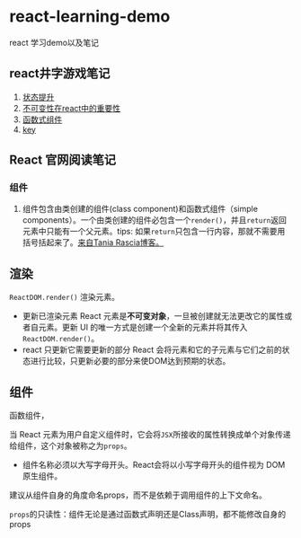 # react-learning-demo
react 学习demo以及笔记

## react井字游戏笔记
1. [状态提升](https://github.com/wangyimei/react-learning-demo/tree/master/demo1#lifting-state-up%E7%8A%B6%E6%80%81%E6%8F%90%E5%8D%87)
2. [不可变性在react中的重要性](https://github.com/wangyimei/react-learning-demo/tree/master/demo1#%E4%B8%8D%E5%8F%AF%E5%8F%98%E6%80%A7%E5%9C%A8react%E4%B8%AD%E7%9A%84%E9%87%8D%E8%A6%81%E6%80%A7)
3. [函数式组件](https://github.com/wangyimei/react-learning-demo/tree/master/demo1#function-components%E5%87%BD%E6%95%B0%E5%BC%8F%E7%BB%84%E4%BB%B6)
4. [key](https://github.com/wangyimei/react-learning-demo/tree/master/demo1#keys)

## React 官网阅读笔记
### 组件
1. 组件包含由类创建的组件(class component)和函数式组件（simple components）。一个由类创建的组件必包含一个`render()`，并且`return`返回元素中只能有一个父元素。tips: 如果`return`只包含一行内容，那就不需要用括号括起来了。[来自Tania Rascia博客。](https://www.taniarascia.com/getting-started-with-react/)

## 渲染
`ReactDOM.render()` 渲染元素。
- 更新已渲染元素
React 元素是**不可变对象**，一旦被创建就无法更改它的属性或者自元素。更新 UI 的唯一方式是创建一个全新的元素并将其传入`ReactDOM.render()`。
- react 只更新它需要更新的部分
React 会将元素和它的子元素与它们之前的状态进行比较，只更新必要的部分来使DOM达到预期的状态。

## 组件
函数组件，

当 React 元素为用户自定义组件时，它会将`JSX`所接收的属性转换成单个对象传递给组件，这个对象被称之为`props`。
- 组件名称必须以大写字母开头。React会将以小写字母开头的组件视为 DOM 原生组件。

建议从组件自身的角度命名props，而不是依赖于调用组件的上下文命名。

`props`的只读性：组件无论是通过函数式声明还是Class声明，都不能修改自身的props
